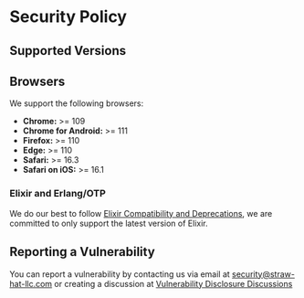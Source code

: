 # Security Policy

## Supported Versions

## Browsers

We support the following browsers:

- **Chrome:** >= 109
- **Chrome for Android:** >= 111
- **Firefox:** >= 110
- **Edge:** >= 110
- **Safari:** >= 16.3
- **Safari on iOS:** >= 16.1

### Elixir and Erlang/OTP

We do our best to follow [Elixir Compatibility and Deprecations][1], we are committed to only support the latest version
of Elixir.

## Reporting a Vulnerability

You can report a vulnerability by contacting us via email at [security@straw-hat-llc.com][2] or creating a discussion at
[Vulnerability Disclosure Discussions][3]

[1]: https://hexdocs.pm/elixir/compatibility-and-deprecations.html
[2]: mailto:security@straw-hat-llc.com
[3]: https://github.com/orgs/straw-hat-team/discussions/categories/vulnerability-disclosure
